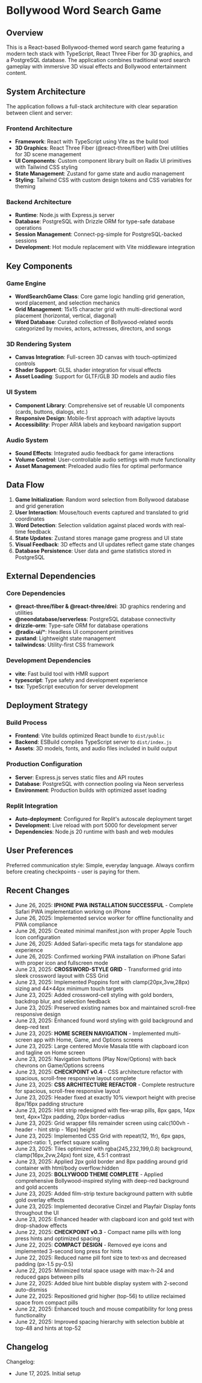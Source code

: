 # Bollywood Word Search Game

## Overview

This is a React-based Bollywood-themed word search game featuring a modern tech stack with TypeScript, React Three Fiber for 3D graphics, and a PostgreSQL database. The application combines traditional word search gameplay with immersive 3D visual effects and Bollywood entertainment content.

## System Architecture

The application follows a full-stack architecture with clear separation between client and server:

### Frontend Architecture
- **Framework**: React with TypeScript using Vite as the build tool
- **3D Graphics**: React Three Fiber (@react-three/fiber) with Drei utilities for 3D scene management
- **UI Components**: Custom component library built on Radix UI primitives with Tailwind CSS styling
- **State Management**: Zustand for game state and audio management
- **Styling**: Tailwind CSS with custom design tokens and CSS variables for theming

### Backend Architecture
- **Runtime**: Node.js with Express.js server
- **Database**: PostgreSQL with Drizzle ORM for type-safe database operations
- **Session Management**: Connect-pg-simple for PostgreSQL-backed sessions
- **Development**: Hot module replacement with Vite middleware integration

## Key Components

### Game Engine
- **WordSearchGame Class**: Core game logic handling grid generation, word placement, and selection mechanics
- **Grid Management**: 15x15 character grid with multi-directional word placement (horizontal, vertical, diagonal)
- **Word Database**: Curated collection of Bollywood-related words categorized by movies, actors, actresses, directors, and songs

### 3D Rendering System
- **Canvas Integration**: Full-screen 3D canvas with touch-optimized controls
- **Shader Support**: GLSL shader integration for visual effects
- **Asset Loading**: Support for GLTF/GLB 3D models and audio files

### UI System
- **Component Library**: Comprehensive set of reusable UI components (cards, buttons, dialogs, etc.)
- **Responsive Design**: Mobile-first approach with adaptive layouts
- **Accessibility**: Proper ARIA labels and keyboard navigation support

### Audio System
- **Sound Effects**: Integrated audio feedback for game interactions
- **Volume Control**: User-controllable audio settings with mute functionality
- **Asset Management**: Preloaded audio files for optimal performance

## Data Flow

1. **Game Initialization**: Random word selection from Bollywood database and grid generation
2. **User Interaction**: Mouse/touch events captured and translated to grid coordinates
3. **Word Detection**: Selection validation against placed words with real-time feedback
4. **State Updates**: Zustand stores manage game progress and UI state
5. **Visual Feedback**: 3D effects and UI updates reflect game state changes
6. **Database Persistence**: User data and game statistics stored in PostgreSQL

## External Dependencies

### Core Dependencies
- **@react-three/fiber & @react-three/drei**: 3D graphics rendering and utilities
- **@neondatabase/serverless**: PostgreSQL database connectivity
- **drizzle-orm**: Type-safe ORM for database operations
- **@radix-ui/***: Headless UI component primitives
- **zustand**: Lightweight state management
- **tailwindcss**: Utility-first CSS framework

### Development Dependencies
- **vite**: Fast build tool with HMR support
- **typescript**: Type safety and development experience
- **tsx**: TypeScript execution for server development

## Deployment Strategy

### Build Process
- **Frontend**: Vite builds optimized React bundle to `dist/public`
- **Backend**: ESBuild compiles TypeScript server to `dist/index.js`
- **Assets**: 3D models, fonts, and audio files included in build output

### Production Configuration
- **Server**: Express.js serves static files and API routes
- **Database**: PostgreSQL with connection pooling via Neon serverless
- **Environment**: Production builds with optimized asset loading

### Replit Integration
- **Auto-deployment**: Configured for Replit's autoscale deployment target
- **Development**: Live reload with port 5000 for development server
- **Dependencies**: Node.js 20 runtime with bash and web modules

## User Preferences

Preferred communication style: Simple, everyday language.
Always confirm before creating checkpoints - user is paying for them.

## Recent Changes

- June 26, 2025: **IPHONE PWA INSTALLATION SUCCESSFUL** - Complete Safari PWA implementation working on iPhone
- June 26, 2025: Implemented service worker for offline functionality and PWA compliance
- June 26, 2025: Created minimal manifest.json with proper Apple Touch Icon configuration
- June 26, 2025: Added Safari-specific meta tags for standalone app experience
- June 26, 2025: Confirmed working PWA installation on iPhone Safari with proper icon and fullscreen mode
- June 23, 2025: **CROSSWORD-STYLE GRID** - Transformed grid into sleek crossword layout with CSS Grid
- June 23, 2025: Implemented Poppins font with clamp(20px,3vw,28px) sizing and 44×44px minimum touch targets
- June 23, 2025: Added crossword-cell styling with gold borders, backdrop blur, and selection feedback
- June 23, 2025: Preserved existing names box and maintained scroll-free responsive design
- June 23, 2025: Enhanced found word styling with gold background and deep-red text
- June 23, 2025: **HOME SCREEN NAVIGATION** - Implemented multi-screen app with Home, Game, and Options screens
- June 23, 2025: Large centered Movie Masala title with clapboard icon and tagline on Home screen
- June 23, 2025: Navigation buttons (Play Now/Options) with back chevrons on Game/Options screens
- June 23, 2025: **CHECKPOINT v0.4** - CSS architecture refactor with spacious, scroll-free responsive layout complete
- June 23, 2025: **CSS ARCHITECTURE REFACTOR** - Complete restructure for spacious, scroll-free responsive layout
- June 23, 2025: Header fixed at exactly 10% viewport height with precise 8px/16px padding structure
- June 23, 2025: Hint strip redesigned with flex-wrap pills, 8px gaps, 14px text, 4px×12px padding, 20px border-radius
- June 23, 2025: Grid wrapper fills remainder screen using calc(100vh - header - hint strip - 16px) height
- June 23, 2025: Implemented CSS Grid with repeat(12, 1fr), 6px gaps, aspect-ratio: 1, perfect square scaling
- June 23, 2025: Tiles optimized with rgba(245,232,199,0.8) background, clamp(16px,2vw,24px) font size, 4.5:1 contrast
- June 23, 2025: Applied 2px gold border and 8px padding around grid container with html/body overflow:hidden
- June 23, 2025: **BOLLYWOOD THEME COMPLETE** - Applied comprehensive Bollywood-inspired styling with deep-red background and gold accents
- June 23, 2025: Added film-strip texture background pattern with subtle gold overlay effects
- June 23, 2025: Implemented decorative Cinzel and Playfair Display fonts throughout the UI
- June 23, 2025: Enhanced header with clapboard icon and gold text with drop-shadow effects
- June 22, 2025: **CHECKPOINT v0.3** - Compact name pills with long press hints and optimized spacing
- June 22, 2025: **COMPACT DESIGN** - Removed eye icons and implemented 3-second long press for hints
- June 22, 2025: Reduced name pill font size to text-xs and decreased padding (px-1.5 py-0.5)
- June 22, 2025: Minimized total space usage with max-h-24 and reduced gaps between pills
- June 22, 2025: Added blue hint bubble display system with 2-second auto-dismiss
- June 22, 2025: Repositioned grid higher (top-56) to utilize reclaimed space from compact pills
- June 22, 2025: Enhanced touch and mouse compatibility for long press functionality
- June 22, 2025: Improved spacing hierarchy with selection bubble at top-48 and hints at top-52

## Changelog

Changelog:
- June 17, 2025. Initial setup